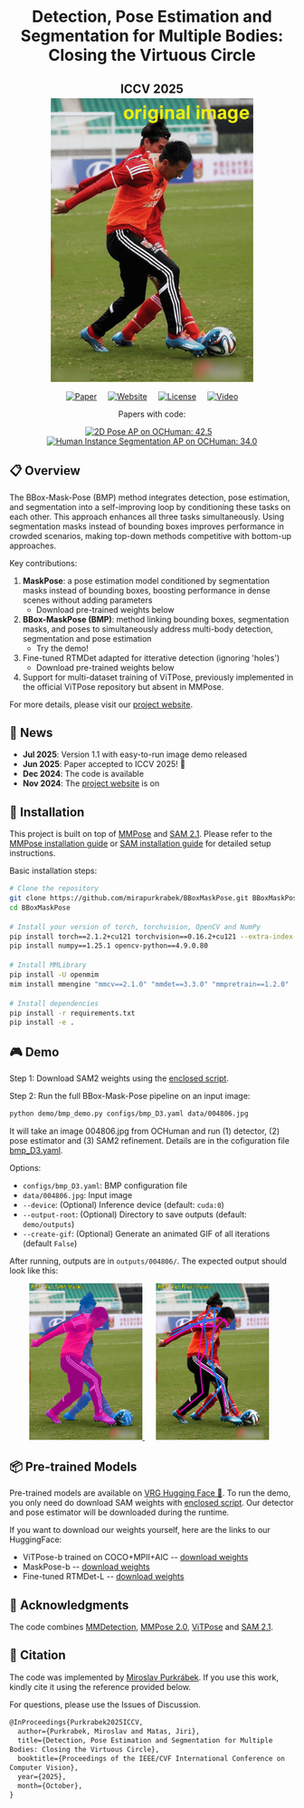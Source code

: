 </h1><div id="toc">
  <ul align="center" style="list-style: none; padding: 0; margin: 0;">
    <summary>
      <h1 style="margin-bottom: 0.0em;">
        Detection, Pose Estimation and Segmentation for Multiple Bodies: Closing the Virtuous Circle
      </h1>
    </summary>
  </ul>
</div>
</h1><div id="toc">
  <ul align="center" style="list-style: none; padding: 0; margin: 0;">
    <summary>
      <h2 style="margin-bottom: 0.2em;">
        ICCV 2025
      </h2>
    </summary>
  </ul>
</div>

<div align="center">
  <img src="images/004806_BMP.gif" alt="BBox-Mask-Pose loop" height="500px">

  [![Paper](https://img.shields.io/badge/Paper-ICCV%202025-blue)](https://arxiv.org/abs/2412.01562) &nbsp;&nbsp;&nbsp;
  [![Website](https://img.shields.io/badge/Website-BBoxMaskPose-green)](https://mirapurkrabek.github.io/BBox-Mask-Pose/) &nbsp;&nbsp;&nbsp;
  [![License](https://img.shields.io/badge/License-GPL%203.0-orange.svg)](LICENSE) &nbsp;&nbsp;&nbsp;
  [![Video](https://img.shields.io/badge/Video-YouTube-red?logo=youtube)](https://youtu.be/U05yUP4b2LQ)
  

  Papers with code:

  [![2D Pose AP on OCHuman: 42.5](https://img.shields.io/badge/OCHuman-2D_Pose:_49.2_AP-blue)](https://paperswithcode.com/sota/2d-human-pose-estimation-on-ochuman?p=detection-pose-estimation-and-segmentation-1) &nbsp;&nbsp;
  [![Human Instance Segmentation AP on OCHuman: 34.0](https://img.shields.io/badge/OCHuman-Human_Instance_Segmentation:_34.0_AP-blue)](https://paperswithcode.com/sota/human-instance-segmentation-on-ochuman?p=detection-pose-estimation-and-segmentation-1)  

</div>


## 📋 Overview

The BBox-Mask-Pose (BMP) method integrates detection, pose estimation, and segmentation into a self-improving loop by conditioning these tasks on each other. This approach enhances all three tasks simultaneously. Using segmentation masks instead of bounding boxes improves performance in crowded scenarios, making top-down methods competitive with bottom-up approaches.

Key contributions:
1. **MaskPose**: a pose estimation model conditioned by segmentation masks instead of bounding boxes, boosting performance in dense scenes without adding parameters
    - Download pre-trained weights below
2. **BBox-MaskPose (BMP)**: method linking bounding boxes, segmentation masks, and poses to simultaneously address multi-body detection, segmentation and pose estimation
    - Try the demo!
3. Fine-tuned RTMDet adapted for itterative detection (ignoring 'holes')
    - Download pre-trained weights below
5. Support for multi-dataset training of ViTPose, previously implemented in the official ViTPose repository but absent in MMPose.

For more details, please visit our [project website](https://mirapurkrabek.github.io/BBox-Mask-Pose/).


## 📢 News

- **Jul 2025**: Version 1.1 with easy-to-run image demo released
- **Jun 2025**: Paper accepted to ICCV 2025! 🎉
- **Dec 2024**: The code is available
- **Nov 2024**: The [project website](https://MiraPurkrabek.github.io/BBox-Mask-Pose) is on


## 🚀 Installation
  
This project is built on top of [MMPose](https://github.com/open-mmlab/mmpose) and [SAM 2.1](https://github.com/facebookresearch/sam2).
Please refer to the [MMPose installation guide](https://mmpose.readthedocs.io/en/latest/installation.html) or [SAM installation guide](https://github.com/facebookresearch/sam2/blob/main/INSTALL.md) for detailed setup instructions.

Basic installation steps:
```bash
# Clone the repository
git clone https://github.com/mirapurkrabek/BBoxMaskPose.git BBoxMaskPose/
cd BBoxMaskPose

# Install your version of torch, torchvision, OpenCV and NumPy
pip install torch==2.1.2+cu121 torchvision==0.16.2+cu121 --extra-index-url https://download.pytorch.org/whl/cu121
pip install numpy==1.25.1 opencv-python==4.9.0.80

# Install MMLibrary
pip install -U openmim
mim install mmengine "mmcv==2.1.0" "mmdet==3.3.0" "mmpretrain==1.2.0"

# Install dependencies
pip install -r requirements.txt
pip install -e .
```

## 🎮 Demo

Step 1: Download SAM2 weights using the [enclosed script](models/SAM/download_ckpts.sh).

Step 2: Run the full BBox-Mask-Pose pipeline on an input image:

```bash
python demo/bmp_demo.py configs/bmp_D3.yaml data/004806.jpg
```

It will take an image 004806.jpg from OCHuman and run (1) detector, (2) pose estimator and (3) SAM2 refinement. 
Details are in the cofiguration file [bmp_D3.yaml](configs/bmp_D3.yaml).

Options:
- `configs/bmp_D3.yaml`: BMP configuration file
- `data/004806.jpg`: Input image
- `--device`: (Optional) Inference device (default: `cuda:0`)
- `--output-root`: (Optional) Directory to save outputs (default: `demo/outputs`)
- `--create-gif`: (Optional) Generate an animated GIF of all iterations (default `False`)

After running, outputs are in `outputs/004806/`. The expected output should look like this:
<div align="center">
  <a href="images/004806_mask.jpg" target="_blank">
    <img src="images/004806_mask.jpg" alt="Detection results" width="200" />
  </a>
  &nbsp&nbsp&nbsp&nbsp
  <a href="images/004806_pose.jpg" target="_blank">
    <img src="images/004806_pose.jpg" alt="Pose results" width="200" style="margin-right:10px;" />
  </a>
</div>


## 📦 Pre-trained Models

Pre-trained models are available on [VRG Hugging Face 🤗](https://huggingface.co/vrg-prague/BBoxMaskPose/).
To run the demo, you only need do download SAM weights with [enclosed script](models/SAM/download_ckpts.sh).
Our detector and pose estimator will be downloaded during the runtime.

If you want to download our weights yourself, here are the links to our HuggingFace:
- ViTPose-b trained on COCO+MPII+AIC -- [download weights](https://huggingface.co/vrg-prague/BBoxMaskPose/resolve/main/ViTPose-b-multi_mmpose20.pth)
- MaskPose-b -- [download weights](https://huggingface.co/vrg-prague/BBoxMaskPose/resolve/main/MaskPose-b.pth)
- Fine-tuned RTMDet-L -- [download weights](https://huggingface.co/vrg-prague/BBoxMaskPose/resolve/main/rtmdet-ins-l-mask.pth)

## 🙏 Acknowledgments

The code combines [MMDetection](https://github.com/open-mmlab/mmdetection), [MMPose 2.0](https://github.com/open-mmlab/mmpose), [ViTPose](https://github.com/ViTAE-Transformer/ViTPose) and [SAM 2.1](https://github.com/facebookresearch/sam2).

## 📝 Citation

The code was implemented by [Miroslav Purkrábek]([htt]https://mirapurkrabek.github.io/).
If you use this work, kindly cite it using the reference provided below.

For questions, please use the Issues of Discussion.

```
@InProceedings{Purkrabek2025ICCV,
  author={Purkrabek, Miroslav and Matas, Jiri},
  title={Detection, Pose Estimation and Segmentation for Multiple Bodies: Closing the Virtuous Circle}, 
  booktitle={Proceedings of the IEEE/CVF International Conference on Computer Vision},
  year={2025},
  month={October},
}
```
